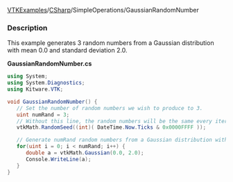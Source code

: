[VTKExamples](/index/)/[CSharp](/CSharp)/SimpleOperations/GaussianRandomNumber

### Description
This example generates 3 random numbers from a Gaussian distribution with mean 0.0 and standard deviation 2.0. 

**GaussianRandomNumber.cs**
```csharp
using System;
using System.Diagnostics;
using Kitware.VTK;

void GaussianRandomNumber() {
   // Set the number of random numbers we wish to produce to 3.
   uint numRand = 3;
   // Without this line, the random numbers will be the same every iteration.
   vtkMath.RandomSeed((int)( DateTime.Now.Ticks & 0x0000FFFF ));

   // Generate numRand random numbers from a Gaussian distribution with mean 0.0 and standard deviation 2.0
   for(uint i = 0; i < numRand; i++) {
      double a = vtkMath.Gaussian(0.0, 2.0);
      Console.WriteLine(a);
   }
}
```
